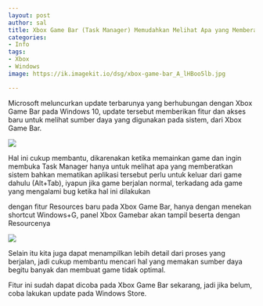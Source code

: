 ```yaml
---
layout: post
author: sal
title: Xbox Game Bar (Task Manager) Memudahkan Melihat Apa yang Memberatkan Sistem
categories:
- Info
tags:
- Xbox
- Windows
image: https://ik.imagekit.io/dsg/xbox-game-bar_A_lHBoo5lb.jpg

---
```

Microsoft meluncurkan update terbarunya yang berhubungan dengan Xbox Game Bar pada Windows 10, update tersebut memberikan fitur dan akses baru untuk melihat sumber daya yang digunakan pada sistem, dari Xbox Game Bar.

![](https://ik.imagekit.io/dsg/xbox-game-bar-1_TBOjNw21Ih.jpg)

Hal ini cukup membantu, dikarenakan ketika memainkan game dan ingin membuka Task Manager hanya untuk melihat apa yang memberatkan sistem bahkan mematikan aplikasi tersebut perlu untuk keluar dari game dahulu (Alt+Tab), iyapun jika game berjalan normal, terkadang ada game yang mengalami bug ketika hal ini dilakukan

dengan fitur Resources baru pada Xbox Game Bar, hanya dengan menekan shortcut Windows+G, panel Xbox Gamebar akan tampil beserta dengan Resourcenya

![](https://ik.imagekit.io/dsg/xbox-game-bar-2_dPfYDQnAMm.jpg)

Selain itu kita juga dapat menampilkan lebih detail dari proses yang berjalan, jadi cukup membantu mencari hal yang memakan sumber daya begitu banyak dan membuat game tidak optimal.

Fitur ini sudah dapat dicoba pada Xbox Game Bar sekarang, jadi jika belum, coba lakukan update pada Windows Store.